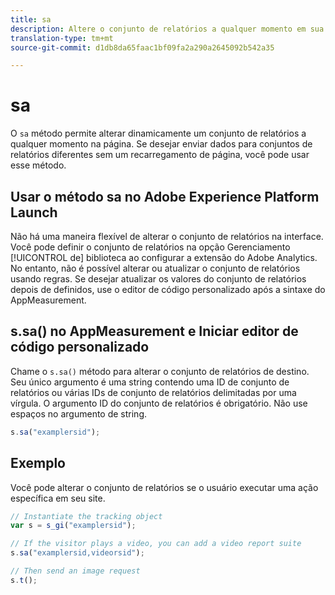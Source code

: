 ```yaml
---
title: sa
description: Altere o conjunto de relatórios a qualquer momento em sua implementação.
translation-type: tm+mt
source-git-commit: d1db8da65faac1bf09fa2a290a2645092b542a35

---
```



# sa

O `sa` método permite alterar dinamicamente um conjunto de relatórios a qualquer momento na página. Se desejar enviar dados para conjuntos de relatórios diferentes sem um recarregamento de página, você pode usar esse método.

## Usar o método sa no Adobe Experience Platform Launch

Não há uma maneira flexível de alterar o conjunto de relatórios na interface. Você pode definir o conjunto de relatórios na opção Gerenciamento [!UICONTROL de] biblioteca ao configurar a extensão do Adobe Analytics. No entanto, não é possível alterar ou atualizar o conjunto de relatórios usando regras. Se desejar atualizar os valores do conjunto de relatórios depois de definidos, use o editor de código personalizado após a sintaxe do AppMeasurement.

## s.sa() no AppMeasurement e Iniciar editor de código personalizado

Chame o `s.sa()` método para alterar o conjunto de relatórios de destino. Seu único argumento é uma string contendo uma ID de conjunto de relatórios ou várias IDs de conjunto de relatórios delimitadas por uma vírgula. O argumento ID do conjunto de relatórios é obrigatório. Não use espaços no argumento de string.

```js
s.sa("examplersid");
```

## Exemplo

Você pode alterar o conjunto de relatórios se o usuário executar uma ação específica em seu site.

```js
// Instantiate the tracking object
var s = s_gi("examplersid");

// If the visitor plays a video, you can add a video report suite
s.sa("examplersid,videorsid");

// Then send an image request
s.t();
```
